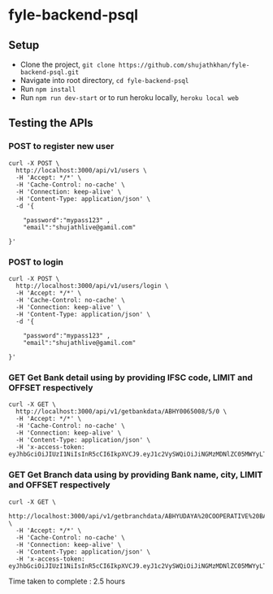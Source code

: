 # fyle-backend-psql

## Setup

- Clone the project, `git clone https://github.com/shujathkhan/fyle-backend-psql.git`
- Navigate into root directory, `cd fyle-backend-psql`
- Run `npm install`
- Run `npm run dev-start`  or to run heroku locally, `heroku local web`

## Testing the APIs

### POST to register new user
	curl -X POST \
	  http://localhost:3000/api/v1/users \
	  -H 'Accept: */*' \
	  -H 'Cache-Control: no-cache' \
	  -H 'Connection: keep-alive' \
	  -H 'Content-Type: application/json' \
	  -d '{ 

		"password":"mypass123" ,
		"email":"shujathlive@gamil.com"

	}'


### POST to login
	curl -X POST \
	  http://localhost:3000/api/v1/users/login \
	  -H 'Accept: */*' \
	  -H 'Cache-Control: no-cache' \
	  -H 'Connection: keep-alive' \
	  -H 'Content-Type: application/json' \
	  -d '{ 

		"password":"mypass123" ,
		"email":"shujathlive@gamil.com"

	}'

### GET Get Bank detail using by providing IFSC code, LIMIT and OFFSET respectively

	curl -X GET \
	  http://localhost:3000/api/v1/getbankdata/ABHY0065008/5/0 \
	  -H 'Accept: */*' \
	  -H 'Cache-Control: no-cache' \
	  -H 'Connection: keep-alive' \
	  -H 'Content-Type: application/json' \
	  -H 'x-access-token: eyJhbGciOiJIUzI1NiIsInR5cCI6IkpXVCJ9.eyJ1c2VySWQiOiJiNGMzMDNlZC05MWYyLTQ2N2EtOWQwMC1kNDQ2Y2ZkMWFmNzkiLCJpYXQiOjE1NjIwMTMyMzYsImV4cCI6MTU2MjM1ODgzNn0.HxWi2eqgB8ik84hYZNdidLhMrSZbcPGukxcy8dJHpyM'

### GET Get Branch data using by providing Bank name, city, LIMIT and OFFSET respectively

	curl -X GET \
	  http://localhost:3000/api/v1/getbranchdata/ABHYUDAYA%20COOPERATIVE%20BANK%20LIMITED/MUMBAI/10/0 \
	  -H 'Accept: */*' \
	  -H 'Cache-Control: no-cache' \
	  -H 'Connection: keep-alive' \
	  -H 'Content-Type: application/json' \
	  -H 'x-access-token: eyJhbGciOiJIUzI1NiIsInR5cCI6IkpXVCJ9.eyJ1c2VySWQiOiJiNGMzMDNlZC05MWYyLTQ2N2EtOWQwMC1kNDQ2Y2ZkMWFmNzkiLCJpYXQiOjE1NjIwMTMyMzYsImV4cCI6MTU2MjM1ODgzNn0.HxWi2eqgB8ik84hYZNdidLhMrSZbcPGukxcy8dJHpyM'

Time taken to complete : 2.5 hours
